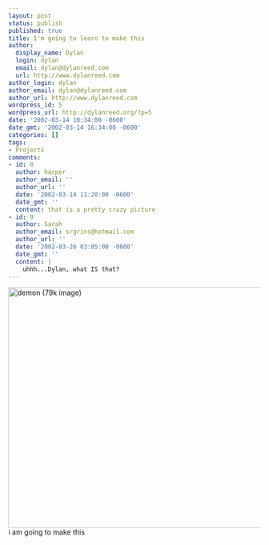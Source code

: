 ```yaml
---
layout: post
status: publish
published: true
title: I'm going to learn to make this
author:
  display_name: Dylan
  login: dylan
  email: dylan@dylanreed.com
  url: http://www.dylanreed.com
author_login: dylan
author_email: dylan@dylanreed.com
author_url: http://www.dylanreed.com
wordpress_id: 5
wordpress_url: http://dylanreed.org/?p=5
date: '2002-03-14 10:34:00 -0600'
date_gmt: '2002-03-14 16:34:00 -0600'
categories: []
tags:
- Projects
comments:
- id: 8
  author: harper
  author_email: ''
  author_url: ''
  date: '2002-03-14 11:28:00 -0600'
  date_gmt: ''
  content: that is a pretty crazy picture
- id: 9
  author: Sarah
  author_email: srgrins@hotmail.com
  author_url: ''
  date: '2002-03-26 03:05:00 -0600'
  date_gmt: ''
  content: |
    uhhh...Dylan, what IS that?
---
```

<p><img width="640" height="480" border="0" alt="demon (79k image)" src="http:&#47;&#47;dylanreed.org&#47;archives&#47;demon.jpg" &#47;> i am going to make this</p>
